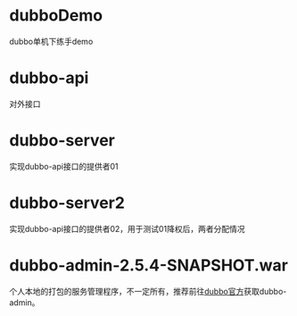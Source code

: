 # dubboDemo
dubbo单机下练手demo
# dubbo-api
对外接口
# dubbo-server
实现dubbo-api接口的提供者01
# dubbo-server2
实现dubbo-api接口的提供者02，用于测试01降权后，两者分配情况
# dubbo-admin-2.5.4-SNAPSHOT.war
个人本地的打包的服务管理程序，不一定所有，推荐前往<a href="https://github.com/alibaba/dubbo" target="_blank" >dubbo官方</a>获取dubbo-admin。
